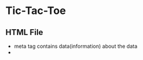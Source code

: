 # Tic-Tac-Toe
## HTML File
<ul>
  <li>meta tag contains data(information) about the data</li>
  <li></li>
</ul>
